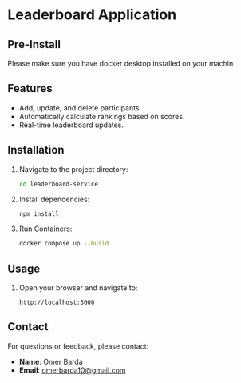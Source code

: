 # Leaderboard Application

## Pre-Install
Please make sure you have docker desktop installed on your machin

## Features
- Add, update, and delete participants.
- Automatically calculate rankings based on scores.
- Real-time leaderboard updates.

## Installation
1. Navigate to the project directory:
    ```bash
    cd leaderboard-service
    ```
2. Install dependencies:
    ```bash
    npm install
    ```
3. Run Containers:
    ```bash
    docker compose up --build 
    ```

## Usage
1. Open your browser and navigate to:
    ```
    http://localhost:3000
    ```

## Contact
For questions or feedback, please contact:
- **Name**: Omer Barda
- **Email**: omerbarda10@gmail.com